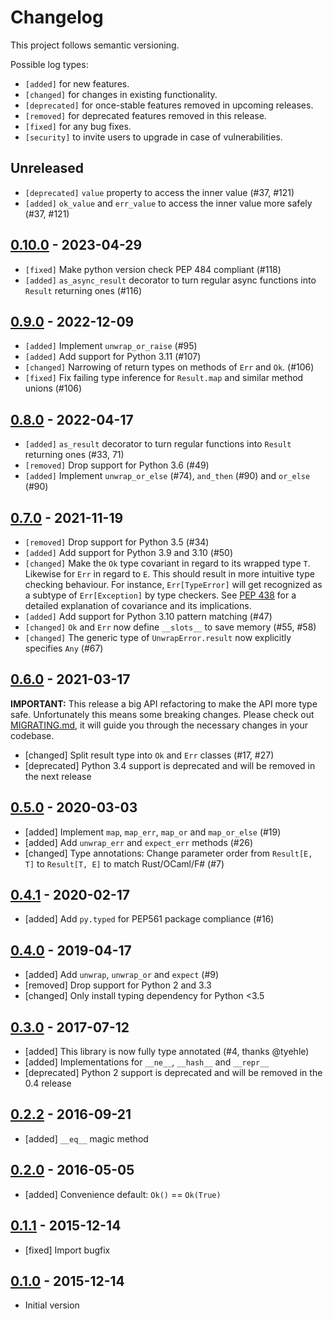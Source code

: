 # Changelog

This project follows semantic versioning.

Possible log types:

- `[added]` for new features.
- `[changed]` for changes in existing functionality.
- `[deprecated]` for once-stable features removed in upcoming releases.
- `[removed]` for deprecated features removed in this release.
- `[fixed]` for any bug fixes.
- `[security]` to invite users to upgrade in case of vulnerabilities.


## Unreleased

- `[deprecated]` `value` property to access the inner value (#37, #121)
- `[added]` `ok_value` and `err_value` to access the inner value more safely (#37, #121)

## [0.10.0] - 2023-04-29

- `[fixed]` Make python version check PEP 484 compliant (#118)
- `[added]` `as_async_result` decorator to turn regular async functions into
  `Result` returning ones (#116)

## [0.9.0] - 2022-12-09

- `[added]` Implement `unwrap_or_raise` (#95)
- `[added]` Add support for Python 3.11 (#107)
- `[changed]` Narrowing of return types on methods of `Err` and `Ok`. (#106)
- `[fixed]` Fix failing type inference for `Result.map` and similar method
  unions (#106)

## [0.8.0] - 2022-04-17

- `[added]` `as_result` decorator to turn regular functions into
  `Result` returning ones (#33, 71)
- `[removed]` Drop support for Python 3.6 (#49)
- `[added]` Implement `unwrap_or_else` (#74), `and_then` (#90) and `or_else` (#90)

## [0.7.0] - 2021-11-19

- `[removed]` Drop support for Python 3.5 (#34)
- `[added]` Add support for Python 3.9 and 3.10 (#50)
- `[changed]` Make the `Ok` type covariant in regard to its wrapped type `T`.
  Likewise for `Err` in regard to `E`. This should result in more intuitive
  type checking behaviour. For instance, `Err[TypeError]` will get recognized
  as a subtype of `Err[Exception]` by type checkers. See [PEP 438] for a
  detailed explanation of covariance and its implications.
- `[added]` Add support for Python 3.10 pattern matching (#47)
- `[changed]` `Ok` and `Err` now define `__slots__` to save memory (#55, #58)
- `[changed]` The generic type of `UnwrapError.result` now explicitly specifies `Any` (#67)

[PEP 438]: https://www.python.org/dev/peps/pep-0483/#covariance-and-contravariance

## [0.6.0] - 2021-03-17

**IMPORTANT:** This release a big API refactoring to make the API more type
safe. Unfortunately this means some breaking changes. Please check out
[MIGRATING.md], it will guide you through the necessary changes in your
codebase.

[MIGRATING.md]: https://github.com/rustedpy/result/blob/master/MIGRATING.md

- [changed] Split result type into `Ok` and `Err` classes (#17, #27)
- [deprecated] Python 3.4 support is deprecated and will be removed in the next
  release

## [0.5.0] - 2020-03-03

 - [added] Implement `map`, `map_err`, `map_or` and `map_or_else` (#19)
 - [added] Add `unwrap_err` and `expect_err` methods (#26)
 - [changed] Type annotations: Change parameter order
   from `Result[E, T]` to `Result[T, E]` to match Rust/OCaml/F# (#7)

## [0.4.1] - 2020-02-17

 - [added] Add `py.typed` for PEP561 package compliance (#16)

## [0.4.0] - 2019-04-17

 - [added] Add `unwrap`, `unwrap_or` and `expect` (#9)
 - [removed] Drop support for Python 2 and 3.3
 - [changed] Only install typing dependency for Python <3.5

## [0.3.0] - 2017-07-12

 - [added] This library is now fully type annotated (#4, thanks @tyehle)
 - [added] Implementations for `__ne__`, `__hash__` and `__repr__`
 - [deprecated] Python 2 support is deprecated and will be removed in the 0.4 release

## [0.2.2] - 2016-09-21

 - [added] `__eq__` magic method

## [0.2.0] - 2016-05-05

 - [added] Convenience default: `Ok()` == `Ok(True)`

## [0.1.1] - 2015-12-14

 - [fixed] Import bugfix

## [0.1.0] - 2015-12-14

 - Initial version

[Unreleased]: https://github.com/rustedpy/result/compare/v0.10.0...HEAD
[0.10.0]: https://github.com/rustedpy/result/compare/v0.9.0...v0.10.0
[0.9.0]: https://github.com/rustedpy/result/compare/v0.8.0...v0.9.0
[0.8.0]: https://github.com/rustedpy/result/compare/v0.7.0...v0.8.0
[0.7.0]: https://github.com/rustedpy/result/compare/v0.6.0...v0.7.0
[0.6.0]: https://github.com/rustedpy/result/compare/v0.5.0...v0.6.0
[0.5.0]: https://github.com/rustedpy/result/compare/v0.4.1...v0.5.0
[0.4.1]: https://github.com/rustedpy/result/compare/v0.4.0...v0.4.1
[0.4.0]: https://github.com/rustedpy/result/compare/v0.3.0...v0.4.0
[0.3.0]: https://github.com/rustedpy/result/compare/v0.2.2...v0.3.0
[0.2.2]: https://github.com/rustedpy/result/compare/v0.2.1...v0.2.2
[0.2.1]: https://github.com/rustedpy/result/compare/v0.2.0...v0.2.1
[0.2.0]: https://github.com/rustedpy/result/compare/v0.1.1...v0.2.0
[0.1.1]: https://github.com/rustedpy/result/compare/v0.1.0...v0.1.1
[0.1.0]: https://github.com/rustedpy/result/compare/3ca7d83...v0.1.0
